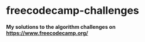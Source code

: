 # freecodecamp-challenges

#### My solutions to the algorithm challenges on https://www.freecodecamp.org/

